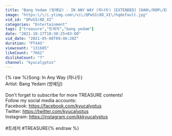```yaml
---
title: "Bang Yedam (방예담) - IN ANY WAY (하나두) [EXTENDED] [HAN\/ROM\/ENG COLORCODED LYRICS]"
image: "https:\/\/i.ytimg.com\/vi\/QPwSIc8D_XI\/hqdefault.jpg"
vid_id: "QPwSIc8D_XI"
categories: "Entertainment"
tags: ["treasure","트레저","bang yedam"]
date: "2021-10-17T10:30:25+03:00"
vid_date: "2021-05-08T09:46:20Z"
duration: "PT44S"
viewcount: "131685"
likeCount: "7662"
dislikeCount: "7"
channel: "kyucalyptus"
---
```

{% raw %}Song: In Any Way (하나두)<br />Artist: Bang Yedam (방예담)<br /><br />Don't forget to subscribe for more TREASURE contents!<br />Follow my social media accounts:<br />Facebook: <a rel="nofollow" target="blank" href="https://facebook.com/kyucalyptus">https://facebook.com/kyucalyptus</a><br />Twitter: <a rel="nofollow" target="blank" href="https://twitter.com/kyucalyptus">https://twitter.com/kyucalyptus</a><br />Instagram: <a rel="nofollow" target="blank" href="https://instagram.com/kkkyucalyptus">https://instagram.com/kkkyucalyptus</a><br /><br />#트레저 #TREASURE{% endraw %}
